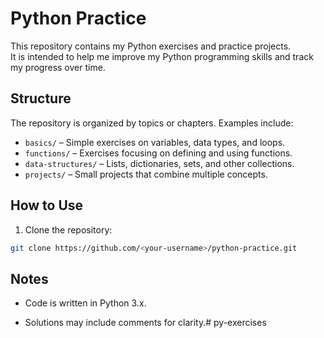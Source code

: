 # Python Practice

This repository contains my Python exercises and practice projects.  
It is intended to help me improve my Python programming skills and track my progress over time.

## Structure

The repository is organized by topics or chapters. Examples include:

- `basics/` – Simple exercises on variables, data types, and loops.
- `functions/` – Exercises focusing on defining and using functions.
- `data-structures/` – Lists, dictionaries, sets, and other collections.
- `projects/` – Small projects that combine multiple concepts.

## How to Use

1. Clone the repository:

```bash
git clone https://github.com/<your-username>/python-practice.git
```

## Notes

- Code is written in Python 3.x.

- Solutions may include comments for clarity.# py-exercises
